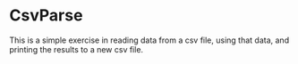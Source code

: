 # CsvParse
This is a simple exercise in reading data from a csv file, using that data, and printing the results to a new csv file.
